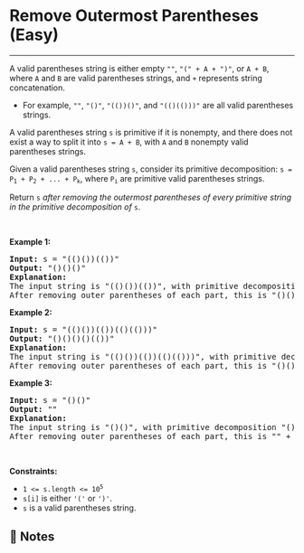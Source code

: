 # Remove Outermost Parentheses (Easy)

---

<p>A valid parentheses string is either empty <code>&quot;&quot;</code>, <code>&quot;(&quot; + A + &quot;)&quot;</code>, or <code>A + B</code>, where <code>A</code> and <code>B</code> are valid parentheses strings, and <code>+</code> represents string concatenation.</p>

<ul>
	<li>For example, <code>&quot;&quot;</code>, <code>&quot;()&quot;</code>, <code>&quot;(())()&quot;</code>, and <code>&quot;(()(()))&quot;</code> are all valid parentheses strings.</li>
</ul>

<p>A valid parentheses string <code>s</code> is primitive if it is nonempty, and there does not exist a way to split it into <code>s = A + B</code>, with <code>A</code> and <code>B</code> nonempty valid parentheses strings.</p>

<p>Given a valid parentheses string <code>s</code>, consider its primitive decomposition: <code>s = P<sub>1</sub> + P<sub>2</sub> + ... + P<sub>k</sub></code>, where <code>P<sub>i</sub></code> are primitive valid parentheses strings.</p>

<p>Return <code>s</code> <em>after removing the outermost parentheses of every primitive string in the primitive decomposition of </em><code>s</code>.</p>

<p>&nbsp;</p>
<p><strong class="example">Example 1:</strong></p>

<pre>
<strong>Input:</strong> s = &quot;(()())(())&quot;
<strong>Output:</strong> &quot;()()()&quot;
<strong>Explanation:</strong> 
The input string is &quot;(()())(())&quot;, with primitive decomposition &quot;(()())&quot; + &quot;(())&quot;.
After removing outer parentheses of each part, this is &quot;()()&quot; + &quot;()&quot; = &quot;()()()&quot;.
</pre>

<p><strong class="example">Example 2:</strong></p>

<pre>
<strong>Input:</strong> s = &quot;(()())(())(()(()))&quot;
<strong>Output:</strong> &quot;()()()()(())&quot;
<strong>Explanation:</strong> 
The input string is &quot;(()())(())(()(()))&quot;, with primitive decomposition &quot;(()())&quot; + &quot;(())&quot; + &quot;(()(()))&quot;.
After removing outer parentheses of each part, this is &quot;()()&quot; + &quot;()&quot; + &quot;()(())&quot; = &quot;()()()()(())&quot;.
</pre>

<p><strong class="example">Example 3:</strong></p>

<pre>
<strong>Input:</strong> s = &quot;()()&quot;
<strong>Output:</strong> &quot;&quot;
<strong>Explanation:</strong> 
The input string is &quot;()()&quot;, with primitive decomposition &quot;()&quot; + &quot;()&quot;.
After removing outer parentheses of each part, this is &quot;&quot; + &quot;&quot; = &quot;&quot;.
</pre>

<p>&nbsp;</p>
<p><strong>Constraints:</strong></p>

<ul>
	<li><code>1 &lt;= s.length &lt;= 10<sup>5</sup></code></li>
	<li><code>s[i]</code> is either <code>&#39;(&#39;</code> or <code>&#39;)&#39;</code>.</li>
	<li><code>s</code> is a valid parentheses string.</li>
</ul>


 📝 Notes 
 ---

 
